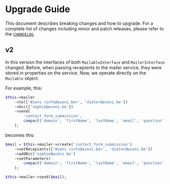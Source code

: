# Upgrade Guide

This document describes breaking changes and how to upgrade. For a complete list of changes including minor and patch releases, please refer to the [`CHANGELOG`](CHANGELOG.md).

## v2
In this version the interfaces of both `MailableInterface` and
`MailerInterface` changed. Before, when passing recepients to the mailer
service, they were stored in properties on the service. Now, we operate
directly on the `Mailable` object.

For example, this:
```php
$this->mailer
    ->to(['Wieni <info@wieni.be>', 'dieter@wieni.be'])
    ->bcc(['sophie@wieni.be'])
    ->send(
        'contact_form_submission',
        compact('domain', 'firstName', 'lastName', 'email', 'question')
    );
```

becomes this: 
```php
$mail = $this->mailer->create('contact_form_submission')
    ->setRecepients(['Wieni <info@wieni.be>', 'dieter@wieni.be'])
    ->addBcc('sophie@wieni.be')
    ->setParameters(
        compact('domain', 'firstName', 'lastName', 'email', 'question')
    );

$this->mailer->send($mail);
```
